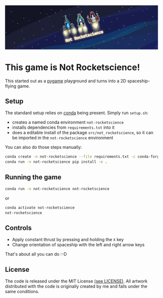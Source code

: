 ![logo](src/not_rocketscience/assets/logo.png)

# This game is Not Rocketscience!

This started out as a [pygame](https://github.com/pygame/pygame) playground and turns into a 2D spaceship-flying game.

## Setup

The standard setup relies on [conda](https://docs.anaconda.com/free/miniconda/index.html) being present. Simply run ``setup.sh``: 

* creates a named conda environment ``not-rocketscience``
* installs dependencies from ``requirements.txt`` into it
* does a editable install of the package ``src/not_rocketscience``, so it can be imported in the ``not-rocketscience`` environment

You can also do those steps manually:

```bash
conda create -n not-rocketscience --file requirements.txt -c conda-forge -y
conda run -n not-rocketscience pip install -e .
```

## Running the game

```bash
conda run -n not-rocketscience not-rocketscience
```

or 

```bash
conda activate not-rocketscience
not-rocketscience
```

## Controls

* Apply constant thrust by pressing and holding the ``X`` key
* Change orientation of spaceship with the left and right arrow keys

That's about all you can do :-D

## License

The code is released under the MIT License [(see LICENSE)](./LICENSE). All artwork distributed with the code is originally created by me and falls under the same conditions.
